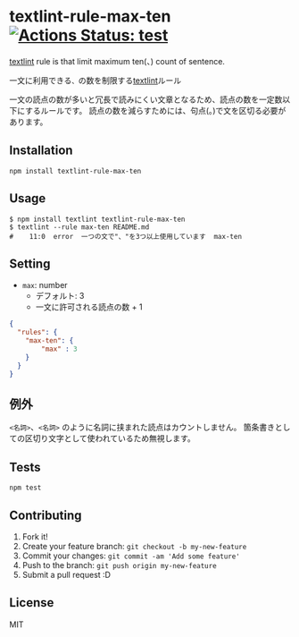# textlint-rule-max-ten [![Actions Status: test](https://github.com/textlint-ja/textlint-rule-max-ten/workflows/test/badge.svg)](https://github.com/textlint-ja/textlint-rule-max-ten/actions?query=workflow%3A"test")

[textlint](https://github.com/textlint/textlint "textlint") rule is that limit maximum ten(、) count of sentence.

一文に利用できる`、`の数を制限する[textlint](https://github.com/textlint/textlint "textlint")ルール

一文の読点の数が多いと冗長で読みにくい文章となるため、読点の数を一定数以下にするルールです。
読点の数を減らすためには、句点(。)で文を区切る必要があります。

## Installation

    npm install textlint-rule-max-ten

## Usage

    $ npm install textlint textlint-rule-max-ten
    $ textlint --rule max-ten README.md
    #    11:0  error  一つの文で"、"を3つ以上使用しています  max-ten

## Setting

- `max`: number
    - デフォルト: 3
    - 一文に許可される読点の数 + 1

```json
{
  "rules": {
    "max-ten": {
        "max" : 3
    }
  }
}
```

## 例外

`<名詞>`、`<名詞>` のように名詞に挟まれた読点はカウントしません。
箇条書きとしての区切り文字として使われているため無視します。

## Tests

    npm test

## Contributing

1. Fork it!
2. Create your feature branch: `git checkout -b my-new-feature`
3. Commit your changes: `git commit -am 'Add some feature'`
4. Push to the branch: `git push origin my-new-feature`
5. Submit a pull request :D

## License

MIT
